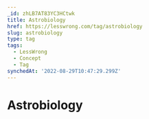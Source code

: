 ```yaml
---
_id: zhLB7AT83YC3HCtwk
title: Astrobiology
href: https://lesswrong.com/tag/astrobiology
slug: astrobiology
type: tag
tags:
  - LessWrong
  - Concept
  - Tag
synchedAt: '2022-08-29T10:47:29.299Z'
---
```

# Astrobiology

